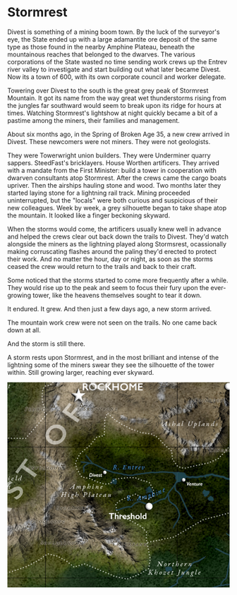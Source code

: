 # Stormrest

Divest is something of a mining boom town. By the luck of the surveyor's eye, the State ended up with a large adamantite ore deposit of the same type as those found in the nearby Amphine Plateau, beneath the mountainous reaches that belonged to the dwarves. The various corporations of the State wasted no time sending work crews up the Entrev river valley to investigate and start building out what later became Divest. Now its a town of 600, with its own corporate council and worker delegate.

Towering over Divest to the south is the great grey peak of Stormrest Mountain. It got its name from the way great wet thunderstorms rising from the jungles far southward would seem to break upon its ridge for hours at times. Watching Stormrest's lightshow at night quickly became a bit of a pastime among the miners, their families and management. 

About six months ago, in the Spring of Broken Age 35, a new crew arrived in Divest. These newcomers were not miners. They were not geologists.

They were Towerwright union builders. They were Underminer quarry sappers. SteedFast's bricklayers. House Worthen artificers. They arrived with a mandate from the First Minister: build a tower in cooperation with dwarven consultants atop Stormrest. After the crews came the cargo boats upriver. Then the airships hauling stone and wood. Two months later they started laying stone for a lightning rail track. Mining proceeded uninterrupted, but the "locals" were both curious and suspicious of their new colleagues. Week by week, a grey silhouette began to take shape atop the mountain. It looked like a finger beckoning skyward.

When the storms would come, the artificers usually knew well in advance and helped the crews clear out back down the trails to Divest. They'd watch alongside the miners as the lightning played along Stormsrest, ocassionally making corruscating flashes around the paling they'd erected to protect their work. And no matter the hour, day or night, as soon as the storms ceased the crew would return to the trails and back to their craft.

Some noticed that the storms started to come more frequently after a while. They would rise up to the peak and seem to focus their fury upon the ever-growing tower, like the heavens themselves sought to tear it down.

It endured. It grew. And then just a few days ago, a new storm arrived.

The mountain work crew were not seen on the trails. No one came back down at all.

And the storm is still there.

A storm rests upon Stormrest, and in the most brilliant and intense of the lightning some of the miners swear they see the silhouette of the tower within. Still growing larger, reaching ever skyward.

![](/assets/Stormrest.png)